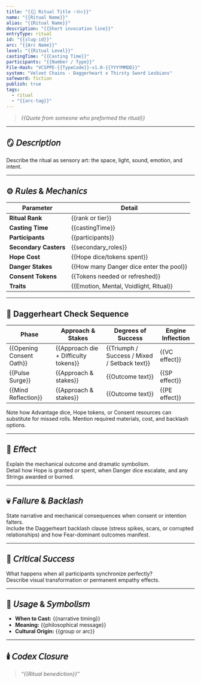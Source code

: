 ```yaml
---
title: "{{🔮 Ritual Title ✨⛓️🔥}}"
name: "{{Ritual Name}}"
alias: "{{Ritual Name}}"
description: "{{Short invocation line}}"
entryType: ritual
id: "{{slug-id}}"
arc: "{{Arc Name}}"
level: "{{Ritual Level}}"
castingTime: "{{Casting Time}}"
participants: "{{Number / Type}}"
File-Hash: "VCSPPE-{{TypeCode}}-v1.0-{{YYYYMMDD}}"
system: "Velvet Chains - Daggerheart x Thirsty Sword Lesbians"
safeword: fiction
publish: true
tags:
  - ritual
  - "{{arc-tag}}"
---
```


> _{{Quote from someone who preformed the ritual}}_

---

## 🪞 𝘋𝘦𝘴𝘤𝘳𝘪𝘱𝘵𝘪𝘰𝘯  

Describe the ritual as sensory art: the space, light, sound, emotion, and intent.  

---

## ⚙️ 𝘙𝘶𝘭𝘦𝘴 & 𝘔𝘦𝘤𝘩𝘢𝘯𝘪𝘤𝘴  

| Parameter | Detail |
|------------|--------|
| **Ritual Rank** | {{rank or tier}} |
| **Casting Time** | {{castingTime}} |
| **Participants** | {{participants}} |
| **Secondary Casters** | {{secondary_roles}} |
| **Hope Cost** | {{Hope dice/tokens spent}} |
| **Danger Stakes** | {{How many Danger dice enter the pool}} |
| **Consent Tokens** | {{Tokens needed or refreshed}} |
| **Traits** | {{Emotion, Mental, Voidlight, Ritual}} |

---

## 🧮 Daggerheart Check Sequence

| Phase | Approach & Stakes | Degrees of Success | Engine Inflection |
|-------|-------------------|--------------------|-------------------|
| {{Opening Consent Oath}} | {{Approach die + Difficulty tokens}} | {{Triumph / Success / Mixed / Setback text}} | {{VC effect}} |
| {{Pulse Surge}} | {{Approach & stakes}} | {{Outcome text}} | {{SP effect}} |
| {{Mind Reflection}} | {{Approach & stakes}} | {{Outcome text}} | {{PE effect}} |

Note how Advantage dice, Hope tokens, or Consent resources can substitute for missed rolls. Mention required materials, cost, and backlash options.

---

## 💫 𝘌𝘧𝘧𝘦𝘤𝘵  

Explain the mechanical outcome and dramatic symbolism.  
Detail how Hope is granted or spent, when Danger dice escalate, and any Strings awarded or burned.

---

## 💀 𝘍𝘢𝘪𝘭𝘶𝘳𝘦 & 𝘉𝘢𝘤𝘬𝘭𝘢𝘴𝘩  

State narrative and mechanical consequences when consent or intention falters.  
Include the Daggerheart backlash clause (stress spikes, scars, or corrupted relationships) and how Fear-dominant outcomes manifest.

---

## 🌈 𝘊𝘳𝘪𝘵𝘪𝘤𝘢𝘭 𝘚𝘶𝘤𝘤𝘦𝘴𝘴  

What happens when all participants synchronize perfectly?  
Describe visual transformation or permanent empathy effects.  

---

## 🧩 𝘜𝘴𝘢𝘨𝘦 & 𝘚𝘺𝘮𝘣𝘰𝘭𝘪𝘴𝘮  

- **When to Cast:** {{narrative timing}}  
- **Meaning:** {{philosophical message}}  
- **Cultural Origin:** {{group or arc}}  

---

## 🕯️ 𝘊𝘰𝘥𝘦𝘹 𝘊𝘭𝘰𝘴𝘶𝘳𝘦  

> _“{{Ritual benediction}}”_  
